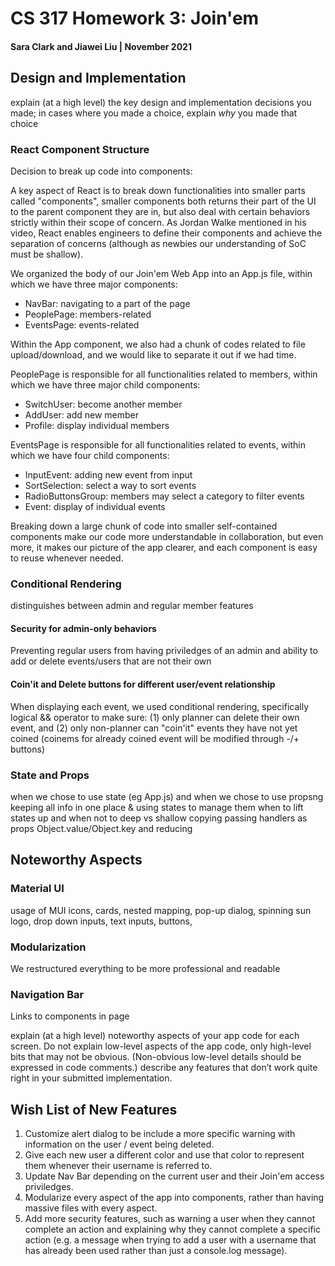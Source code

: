 # CS 317 Homework 3: Join'em
#### Sara Clark and Jiawei Liu | November 2021
## Design and Implementation
explain (at a high level) the key design and implementation decisions you made; in cases where you made a choice, explain *why* you made that choice
### React Component Structure
Decision to break up code into components:

A key aspect of React is to break down functionalities into smaller parts called "components", smaller components both returns their part of the UI to the parent component they are in, but also deal with certain behaviors strictly within their scope of concern. As Jordan Walke mentioned in his video, React enables engineers to define their components and achieve the separation of concerns (although as newbies our understanding of SoC must be shallow). 

We organized the body of our Join'em Web App into an App.js file, within which we have three major components: 
- NavBar: navigating to a part of the page
- PeoplePage: members-related
- EventsPage: events-related

Within the App component, we also had a chunk of codes related to file upload/download, and we would like to separate it out if we had time. 

PeoplePage is responsible for all functionalities related to members, within which we have three major child components:
- SwitchUser: become another member
- AddUser: add new member
- Profile: display individual members

EventsPage is responsible for all functionalities related to events, within which we have four child components:
- InputEvent: adding new event from input
- SortSelection: select a way to sort events
- RadioButtonsGroup: members may select a category to filter events
- Event: display of individual events

Breaking down a large chunk of code into smaller self-contained components make our code more understandable in collaboration, but even more, it makes our picture of the app clearer, and each component is easy to reuse whenever needed. 


### Conditional Rendering
distinguishes between admin and regular member features
#### Security for admin-only behaviors
Preventing regular users from having priviledges of an admin and ability to add or delete events/users that are not their own
#### Coin'it and Delete buttons for different user/event relationship
When displaying each event, we used conditional rendering, specifically logical && operator to make sure:
(1) only planner can delete their own event, and 
(2) only non-planner can "coin'it" events they have not yet coined (coinems for already coined event will be modified through -/+ buttons)
### State and Props
when we chose to use state (eg App.js) and when we chose to use propsng 
keeping all info in one place & using states to manage them
when to lift states up and when not to
deep vs shallow copying
passing handlers as props
Object.value/Object.key and reducing




## Noteworthy Aspects

### Material UI
usage of MUI
icons, cards, nested mapping, pop-up dialog, spinning sun logo, drop down inputs, text inputs, buttons, 
### Modularization
We restructured everything to be more professional and readable
### Navigation Bar
Links to components in page


explain (at a high level) noteworthy aspects of your app code for each screen. Do not explain low-level aspects of the app code, only high-level bits that may not be obvious. (Non-obvious low-level details should be expressed in code comments.)
describe any features that don’t work quite right in your submitted implementation.

## Wish List of New Features
1. Customize alert dialog to be include a more specific warning with information on the user / event being deleted.
2. Give each new user a different color and use that color to represent them whenever their username is referred to.
3. Update Nav Bar depending on the current user and their Join'em access priviledges.
4. Modularize every aspect of the app into components, rather than having massive files with every aspect.
5. Add more security features, such as warning a user when they cannot complete an action and explaining why they cannot complete a specific action (e.g. a message when trying to add a user with a username that has already been used rather than just a console.log message).

